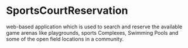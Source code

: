 # SportsCourtReservation
web-based application which is used to search and reserve the available game arenas like playgrounds,
sports Complexes, Swimming Pools and some of the open field locations in a community.


